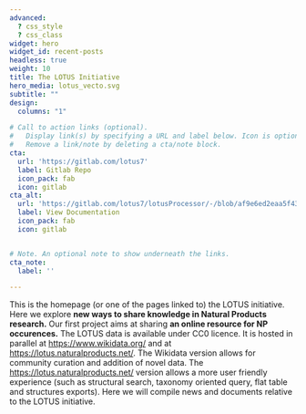 ```yaml
---
advanced:
  ? css_style
  ? css_class
widget: hero
widget_id: recent-posts
headless: true
weight: 10
title: The LOTUS Initiative
hero_media: lotus_vecto.svg
subtitle: ""
design:
  columns: "1"

# Call to action links (optional).
#   Display link(s) by specifying a URL and label below. Icon is optional for `cta`.
#   Remove a link/note by deleting a cta/note block.
cta:
  url: 'https://gitlab.com/lotus7'
  label: Gitlab Repo
  icon_pack: fab
  icon: gitlab
cta_alt:
  url: 'https://gitlab.com/lotus7/lotusProcessor/-/blob/af9e6ed2eaa5f43b3cfc436dbe527a9ea10cfbab/README.adoc'
  label: View Documentation
  icon_pack: fab
  icon: gitlab


# Note. An optional note to show underneath the links.
cta_note:
  label: ''

---
```


This is the homepage (or one of the pages linked to) the LOTUS initiative. Here we explore **new ways to share knowledge in Natural Products research.** Our first project aims at sharing **an online resource for NP occurences.** The LOTUS data is available under CC0 licence. It is hosted in parallel at <https://www.wikidata.org/> and at <https://lotus.naturalproducts.net/>. The Wikidata version allows for community curation and addition of novel data. The <https://lotus.naturalproducts.net/> version allows a more user friendly experience (such as structural search, taxonomy oriented query, flat table and structures exports). Here we will compile news and documents relative to the LOTUS initiative. 
